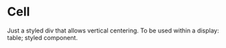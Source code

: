 # Cell

Just a styled div that allows vertical centering.
To be used within a display: table; styled component.
